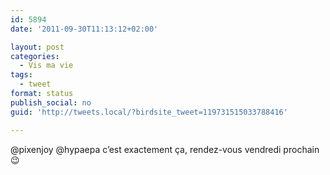 ```yaml
---
id: 5894
date: '2011-09-30T11:13:12+02:00'

layout: post
categories:
  - Vis ma vie
tags:
  - tweet
format: status
publish_social: no
guid: 'http://tweets.local/?birdsite_tweet=119731515033788416'

---
```


@pixenjoy @hypaepa c’est exactement ça, rendez-vous vendredi prochain 😉